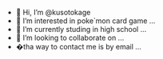 - 👋 Hi, I’m @kusotokage
- 👀 I’m interested in poke`mon card game ...
- 🌱 I’m currently studing in high school ...
- 💞️ I’m looking to collaborate on ...
- �tha way to contact me is by email ...

<!---
kusotokage/kusotokage is a ✨ special ✨ repository because its `README.md` (this file) appears on your GitHub profile.
You can click the Preview link to take a look at your changes.
--->
